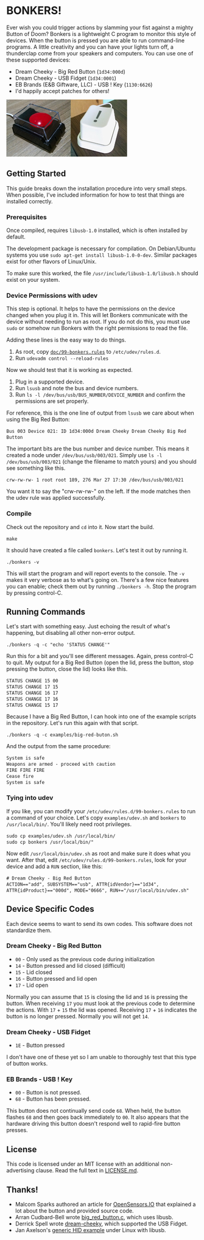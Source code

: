 BONKERS!
========

Ever wish you could trigger actions by slamming your fist against a mighty Button of Doom?  Bonkers is a lightweight C program to monitor this style of devices.  When the button is pressed you are able to run command-line programs.  A little creativity and you can have your lights turn off, a thunderclap come from your speakers and computers.  You can use one of these supported devices:

* Dream Cheeky - Big Red Button (`1d34:000d`)
* Dream Cheeky - USB Fidget (`1d34:0001`)
* EB Brands (E&B Giftware, LLC) - USB ! Key (`1130:6626`)
* I'd happily accept patches for others!

[![Big Red Button](doc/big-red-button/thumb.jpg)](doc/big-red-button/image.jpg)[![USB ! Key](doc/usb-exclamation-key/thumb.jpg)](doc/usb-exclamation-key/image.jpg)


Getting Started
---------------

This guide breaks down the installation procedure into very small steps.  When possible, I've included information for how to test that things are installed correctly.


### Prerequisites

Once compiled, requires `libusb-1.0` installed, which is often installed by default.

The development package is necessary for compilation.  On Debian/Ubuntu systems you use `sudo apt-get install libusb-1.0-0-dev`.  Similar packages exist for other flavors of Linux/Unix.

To make sure this worked, the file `/usr/include/libusb-1.0/libusb.h` should exist on your system.


### Device Permissions with udev

This step is optional.  It helps to have the permissions on the device changed when you plug it in.  This will let Bonkers communicate with the device without needing to run as root.  If you do not do this, you must use `sudo` or somehow run Bonkers with the right permissions to read the file.

Adding these lines is the easy way to do things.

1. As root, copy [`doc/99-bonkers.rules`](doc/99-bonkers.rules) to `/etc/udev/rules.d`.
2. Run `udevadm control --reload-rules`

Now we should test that it is working as expected.

1. Plug in a supported device.
2. Run `lsusb` and note the bus and device numbers.
3. Run `ls -l /dev/bus/usb/BUS_NUMBER/DEVICE_NUMBER` and confirm the permissions are set properly.

For reference, this is the one line of output from `lsusb` we care about when using the Big Red Button:

    Bus 003 Device 021: ID 1d34:000d Dream Cheeky Dream Cheeky Big Red Button

The important bits are the bus number and device number.  This means it created a node under `/dev/bus/usb/003/021`.  Simply use `ls -l /dev/bus/usb/003/021` (change the filename to match yours) and you should see something like this.

    crw-rw-rw- 1 root root 189, 276 Mar 27 17:30 /dev/bus/usb/003/021

You want it to say the "crw-rw-rw-" on the left.  If the mode matches then the udev rule was applied successfully.


### Compile

Check out the repository and `cd` into it.  Now start the build.

    make

It should have created a file called `bonkers`.  Let's test it out by running it.

    ./bonkers -v

This will start the program and will report events to the console.  The `-v` makes it very verbose as to what's going on.  There's a few nice features you can enable; check them out by running `./bonkers -h`.  Stop the program by pressing control-C.


Running Commands
----------------

Let's start with something easy.  Just echoing the result of what's happening, but disabling all other non-error output.

    ./bonkers -q -c "echo 'STATUS CHANGE'"

Run this for a bit and you'll see different messages.  Again, press control-C to quit.  My output for a Big Red Button (open the lid, press the button, stop pressing the button, close the lid) looks like this.

    STATUS CHANGE 15 00
    STATUS CHANGE 17 15
    STATUS CHANGE 16 17
    STATUS CHANGE 17 16
    STATUS CHANGE 15 17

Because I have a Big Red Button, I can hook into one of the example scripts in the repository.  Let's run this again with that script.

    ./bonkers -q -c examples/big-red-buton.sh

And the output from the same procedure:

    System is safe
    Weapons are armed - proceed with caution
    FIRE FIRE FIRE
    Cease fire
    System is safe


### Tying into udev

If you like, you can modify your `/etc/udev/rules.d/99-bonkers.rules` to run a command of your choice.  Let's copy `examples/udev.sh` and `bonkers` to `/usr/local/bin/`.  You'll likely need root privileges.

    sudo cp examples/udev.sh /usr/local/bin/
    sudo cp bonkers /usr/local/bin/"

Now edit `/usr/local/bin/udev.sh` as root and make sure it does what you want.  After that, edit `/etc/udev/rules.d/99-bonkers.rules`, look for your device and add a `RUN` section, like this:

    # Dream Cheeky - Big Red Button
    ACTION=="add", SUBSYSTEM=="usb", ATTR{idVendor}=="1d34", ATTR{idProduct}=="000d", MODE="0666", RUN+="/usr/local/bin/udev.sh"


Device Specific Codes
---------------------

Each device seems to want to send its own codes.  This software does not standardize them.


### Dream Cheeky - Big Red Button

* `00` - Only used as the previous code during initialization
* `14` - Button pressed and lid closed (difficult)
* `15` - Lid closed
* `16` - Button pressed and lid open
* `17` - Lid open

Normally you can assume that `15` is closing the lid and `16` is pressing the button.  When receiving `17` you must look at the previous code to determine the actions.  With `17` + `15` the lid was opened.  Receiving `17` + `16` indicates the button is no longer pressed.   Normally you will not get `14`.


### Dream Cheeky - USB Fidget

* `1E` - Button pressed

I don't have one of these yet so I am unable to thoroughly test that this type of button works.


### EB Brands - USB ! Key

* `00` - Button is not pressed.
* `68` - Button has been pressed.

This button does not continually send code `68`.  When held, the button flashes `68` and then goes back immediately to `00`.  It also appears that the hardware driving this button doesn't respond well to rapid-fire button presses.


License
-------

This code is licensed under an MIT license with an additional non-advertising clause.  Read the full text in [LICENSE.md](LICENSE.md).


Thanks!
-------

* Malcom Sparks authored an article for [OpenSensors.IO](http://blog.opensensors.io/blog/2013/11/25/the-big-red-button/) that explained a lot about the button and provided source code.
* Arran Cudbard-Bell wrote [big_red_button.c](https://gist.github.com/arr2036/9932438), which uses libusb.
* Derrick Spell wrote [dream-cheeky](https://github.com/derrick/dream_cheeky), which supported the USB Fidget.
* Jan Axelson's [generic HID example](http://www.microchip.com/forums/m340898.aspx) under Linux with libusb.
